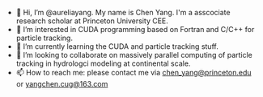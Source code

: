 - 👋 Hi, I’m @aureliayang. My name is Chen Yang. I'm a asscociate research scholar at Princeton University CEE.
- 👀 I’m interested in CUDA programming based on Fortran and C/C++ for particle tracking.
- 🌱 I’m currently learning the CUDA and particle tracking stuff.
- 💞️ I’m looking to collaborate on massively parallel computing of particle tracking in hydrologci modeling at continental scale.
- 📫 How to reach me: please contact me via chen_yang@princeton.edu or yangchen.cug@163.com

<!---
aureliayang/aureliayang is a ✨ special ✨ repository because its `README.md` (this file) appears on your GitHub profile.
You can click the Preview link to take a look at your changes.
--->
